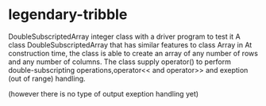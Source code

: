 # legendary-tribble
 DoubleSubscriptedArray integer class with a driver program to test it
A class DoubleSubscriptedArray that has similar features to class Array in
 At construction time, the class is able to create an array of
any number of rows and any number of columns. The class supply operator()
to perform double-subscripting operations,operator<< and operator>> and
exeption (out of range) handling.

(however there is no type of output exeption handling yet)

